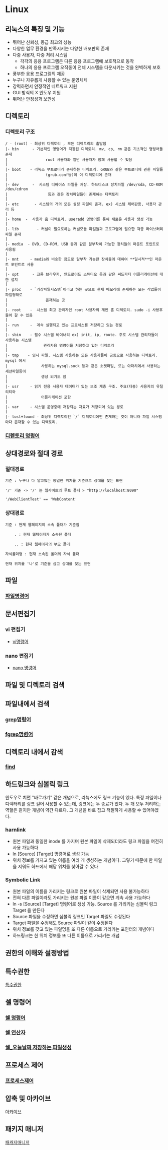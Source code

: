 # Linux

## 리눅스의 특징 및 기능

- 뛰어난 신뢰성, 동급 최고의 성능
- 다양한 업무 환경을 만족시키는 다양한 배포판의 존재
- 다중 사용자, 다중 처리 시스템
    - 각각의 응용 프로그램은 다른 응용 프로그램에 보호적으로 동작
    - 하나의 응용 프로그램 오작동이 전체 시스템을 다운시키는 것을 완벽하게 보호
- 풍부한 응용 프로그램의 제공
- 누구나 자유롭게 사용할 수 있는 운영체제
- 강력하면서 안정적인 네트워크 지원
- GUI 방식의 X 윈도우 지원
- 뛰어난 안정성과 보안성



## 디렉토리 
### 디렉토리 구조

```
/ - (root) - 최상위 디렉토리 , 모든 디렉토리의 출발점
|- bin      - 기본적인 명령어가 저장된 디렉토리. mv, cp, rm 같은 기초적인 명령어들 존재
|                 root 사용자와 일반 사용자가 함께 사용할 수 있음           
|
|- boot    - 리눅스 부트로더가 존재하는 디렉토리. GRUB와 같은 부트로더에 관한 파일들
|                 (grub.conf등)이 이 디렉토리에 존재
|
|- dev      -  시스템 디바이스 파일을 저장. 하드디스크 장치파일 /dev/sda, CD-ROM /dev/cdrom 
|                  등과 같은 장치파일들이 존재하는 디렉토리
|
|- etc       - 시스템의 거의 모든 설정 파일이 존재. ex) 시스템 제어판용, 사용자 관리 등
|
|- home  -  사용자 홈 디렉토리. useradd 명령어를 통해 새로운 사용자 생성 가능
|
|- lib        - 커널이 필요로하는 커널모듈 파일들과 프로그램에 필요한 각종 라이브러리 파일 존재
|
|- media  - DVD, CD-ROM, USB 등과 같은 탈부착이 가능한 장치들의 마운트 포인트로 사용됨
|
|- mnt     - media와 비슷한 용도로 탈부착 가능한 장치들에 대하여 **일시적**인 마운트 포인트로 사용
|
|- opt      - 크롬 브라우저, 안드로이드 스튜디오 등과 같은 써드파티 어플리케이션에 대한 설치 
|
|- proc    - `가상파일시스템`이라고 하는 곳으로 현재 메모리에 존재하는 모든 작업들이 파일형태로 
|                 존재하는 곳
|
|- root    -  시스템 최고 관리자인 root 사용자의 개인 홈 디렉토리. sudo -i 사용후 들어 갈 수 있음
|
|- run     -  계속 실행되고 있는 프로세스를 저장하고 있는 경로
| 
|- sbin    - 필수 시스템 바이너리 ex) init, ip, route. 주로 시스템 관리자들이 사용하는 시스템 
|                관리자용 명령어를 저장하고 있는 디렉토리
|
|- tmp    - 임시 파일. 시스템 사용하는 모든 사용자들이 공동으로 사용하는 디렉토리. mysql 에서 
|               사용하는 mysql.sock 등과 같은 소켓파일, 또는 아파치에서 사용하는 세션파일등이 
|               생성 되기도 함
|
|- usr     - 읽기 전용 사용자 데이터가 있는 보조 계층 구조. 주요(다중) 사용자의 유틸리티와 
|               어플리케이션 포함
|
|- var     - 시스템 운영중에 저장되는 자료가 저장되어 있는 경로
|
|- lost+found - 최상위 디렉토리인 `/` 디렉토리에만 존재하는 것이 아니라 파일 시스템마다 존재할 수 있는 디렉토리.
```

### [디렏토리 명령어](https://github.com/SYS-3th/Linux/blob/3f70a02a3cc4a73d92ce5b18f63ef49e8882f567/directory/directorylang.md)

## 상대경로와 절대 경로

### 절대경로
	기준 : 누구나 다 알고있는 동일한 위치를 기준으로 상대를 찾는 표현

	'/' 기준 -> '/' 는 웹사이트의 루트 폴더 > "http://localhost:8090" 

	'/WebClientTest' == 'WebContent'
### 상대경로

	기준 : 현재 웹페이지의 소속 폴더가 기준점

        . : 현재 웹페이지가 소속된 폴더

        .. : 현재 웹페이지의 부모 폴더

	자식폴더명 : 현재 소속된 폴더의 자식 폴더

	현재 위치를 '나'로 기준을 삼고 상대를 찾는 표현


## 파일

### [파일명령어](https://github.com/SYS-3th/Linux/blob/ecf2a0fc8ec26c8b4152081fde3c73e93d3c1676/file/filelang.md)

## 문서편집기 
### vi 편집기
- [vi명령어](https://github.com/SYS-3th/Linux/blob/da89c6ded7b4e913569c9eb40ef9e00273765b60/vilang.md)
### nano 편집기
- [nano 명령어](https://github.com/SYS-3th/Linux/blob/717121d6a4b2e022ddb019db0b7b12081142cef9/nanolang.md)
## 파일 및 디렉토리 검색 
## 파일내에서 검색

 ### [grep명령어](https://github.com/SYS-3th/Linux/blob/f90a429a6ac618922c23d9d737c40ef0d7926d9c/serch/grep.md)
 ### [fgrep명령어]()
## 디렉토리 내에서 감색

### [find](https://github.com/SYS-3th/Linux/blob/8915006a90a409e424904b96eaf650e82e050807/serch/findlang.md)
## 하드링크와 심볼릭 링크
윈도우로 치면 "바로가기" 같은 개념으로, 리눅스에도 링크 기능이 있다. 특정 파일이나 디렉터리를 링크 걸어 사용할 수 있는데, 링크에는 두 종료가 있다.
두 개 모두 처리하는 역할은 같지만 개념이 약간 다르다. 그 개념을 바로 잡고 적절하게 사용할 수 있어야겠다.

### harnlink
- 원본 파일과 동일한 inode 를 가지며 원본 파일이 삭제되더라도 링크 파일을 여전히 사용 가능하다
- ln [Source] [Target] 명령어로 생성 가능
- 위치 정보를 가지고 있는 이름을 여러 개 생성하는 개념이다. 그렇기 때문에 한 파일을 지워도 하드에서 해당 위치를 찾아갈 수 있다
### Symbolic Link
- 원본 파일의 이름을 가리키는 링크로 원본 파일이 삭제되면 사용 불가능하다
- 전혀 다른 파일이라도 가리키는 원본 파일 이름이 같으면 계속 사용 가능하다
- ln -s [Source] [Target] 명령어로 생성 가능. Source 를 가리키는 심볼릭 링크 Target 을 만든다
- Source 파일을 수정하면 심볼릭 링크인 Target 파일도 수정된다
- Target 파일을 수정해도 Source 파일이 같이 수정된다
- 위치 정보를 갖고 있는 파일명을 또 다른 이름으로 가리키는 포인터의 개념이다
- 하드링크는 한 위치 정보를 또 다른 이름으로 가리키는 개념
## 권한의 이해와 설정방법 

## 특수권한
[특수권한](https://github.com/SYS-3th/Linux/blob/3f5fe95e4665904c542de90fe59dde7a08a288b5/rights/special%20rights.md)

## 셀 명령어
### [쉘 명령어](https://github.com/SYS-3th/Linux/blob/3873c99b92ef2f311fab02b14ab2b9d46aa4f14d/shall/shall.md)
### [쉘 연산자](https://github.com/SYS-3th/Linux/blob/ba5604c6b9c89c2819f712adef8edb42e96cc05f/shellnu,/shellnum.md)
### [쉘_오늘날짜 저장하는 파일생성](https://github.com/SYS-3th/Linux/blob/5e6c316cd3a2848a9864c76b34b12044e9bbee6c/shall/shelltoday.md)

## 프로세스 제어

### [프로세스제어](https://github.com/SYS-3th/Linux/blob/16a6f06c6352fdab085a5bfacbe6fb01df56971a/process/process.md)

## 압축 및 아카이브
[아카이브 ](https://github.com/SYS-3th/Linux/blob/c22bebfd9bc30e4843f7e3762cbf66ceeeede4c8/archive/archive.md)

## 패키지 매니저 
 
[패캐지매니저](https://github.com/SYS-3th/Linux/blob/9c06e46754111423296fd704132f53dfe9ac8d43/pakage/package.md)

 
